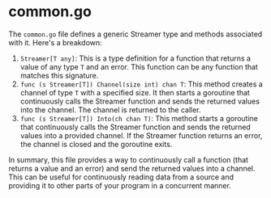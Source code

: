 # common.go

The `common.go` file defines a generic Streamer type and methods associated with it. Here's a breakdown:

1. `Streamer[T any]`: This is a type definition for a function that returns a value of any type `T` and an error. This function can be any function that matches this signature.
2. `func (s Streamer[T]) Channel(size int) chan T`: This method creates a channel of type `T` with a specified size. It then starts a goroutine that continuously calls the Streamer function and sends the returned values into the channel. The channel is returned to the caller.
3. `func (s Streamer[T]) Into(ch chan T)`: This method starts a goroutine that continuously calls the Streamer function and sends the returned values into a provided channel. If the Streamer function returns an error, the channel is closed and the goroutine exits.

In summary, this file provides a way to continuously call a function (that returns a value and an error) and send the returned values into a channel. This can be useful for continuously reading data from a source and providing it to other parts of your program in a concurrent manner.
